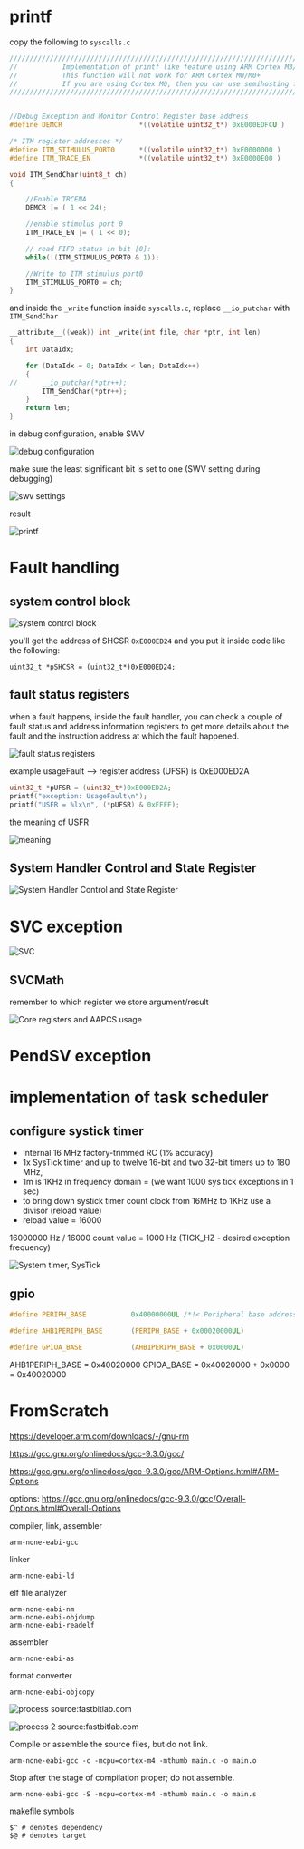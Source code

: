 # printf

copy the following to `syscalls.c`

```c
/////////////////////////////////////////////////////////////////////////////////////////////////////////
//           Implementation of printf like feature using ARM Cortex M3/M4/ ITM functionality
//           This function will not work for ARM Cortex M0/M0+
//           If you are using Cortex M0, then you can use semihosting feature of openOCD
/////////////////////////////////////////////////////////////////////////////////////////////////////////


//Debug Exception and Monitor Control Register base address
#define DEMCR                   *((volatile uint32_t*) 0xE000EDFCU )

/* ITM register addresses */
#define ITM_STIMULUS_PORT0   	*((volatile uint32_t*) 0xE0000000 )
#define ITM_TRACE_EN          	*((volatile uint32_t*) 0xE0000E00 )

void ITM_SendChar(uint8_t ch)
{

	//Enable TRCENA
	DEMCR |= ( 1 << 24);

	//enable stimulus port 0
	ITM_TRACE_EN |= ( 1 << 0);

	// read FIFO status in bit [0]:
	while(!(ITM_STIMULUS_PORT0 & 1));

	//Write to ITM stimulus port0
	ITM_STIMULUS_PORT0 = ch;
}
```

and inside the `_write` function inside `syscalls.c`, replace `__io_putchar` with `ITM_SendChar`

```c
__attribute__((weak)) int _write(int file, char *ptr, int len)
{
	int DataIdx;

	for (DataIdx = 0; DataIdx < len; DataIdx++)
	{
//		__io_putchar(*ptr++);
		ITM_SendChar(*ptr++);
	}
	return len;
}
```

in debug configuration, enable SWV

![debug configuration](../images/Screenshot_2022-11-01_23-11-55.png)

make sure the least significant bit is set to one (SWV setting during debugging)

![swv settings](../images/Screenshot_2022-11-02_21-40-44.png)

result

![printf](../images/Screenshot_2022-11-01_23-13-33.png)

# Fault handling

## system control block

![system control block](../images/Screenshot_2022-11-01_22-29-49.png)

you'll get the address of SHCSR `0xE000ED24` and you put it inside code like the following:

```shell
uint32_t *pSHCSR = (uint32_t*)0xE000ED24;
```

## fault status registers

when a fault happens, inside the fault handler, you can check a couple of fault status and address information registers to get more details about the fault and the instruction address at which the fault happened.

![fault status registers](../images/Screenshot_2022-11-01_22-27-16.png)

example usageFault --> register address (UFSR) is 0xE000ED2A

```c
uint32_t *pUFSR = (uint32_t*)0xE000ED2A;
printf("exception: UsageFault\n");
printf("USFR = %lx\n", (*pUFSR) & 0xFFFF);
```

the meaning of USFR

![meaning](../images/Screenshot_2022-11-01_23-38-27.png)

## System Handler Control and State Register

![System Handler Control and State Register](../images/Screenshot_2022-11-01_22-27-48.png)

# SVC exception

![SVC](../images/Screenshot_2022-11-02_21-37-00.png)

## SVCMath

remember to which register we store argument/result

![Core registers and AAPCS usage](../images/Screenshot_2022-10-28_22-05-24.png)

# PendSV exception

# implementation of task scheduler

## configure systick timer

- Internal 16 MHz factory-trimmed RC (1% accuracy)
- 1x SysTick timer and up to twelve 16-bit and two 32-bit timers up to 180 MHz,
- 1m is 1KHz in frequency domain = (we want 1000 sys tick exceptions in 1 sec)
- to bring down systick timer count clock from 16MHz to 1KHz use a divisor (reload value)
- reload value = 16000

16000000 Hz / 16000 count value = 1000 Hz (TICK_HZ - desired exception frequency)

![System timer, SysTick](../images/Screenshot_2022-11-03_23-59-53.png)

## gpio

```c
#define PERIPH_BASE           0x40000000UL /*!< Peripheral base address in the alias region                                */

#define AHB1PERIPH_BASE       (PERIPH_BASE + 0x00020000UL)

#define GPIOA_BASE            (AHB1PERIPH_BASE + 0x0000UL)
```

AHB1PERIPH_BASE = 0x40020000
GPIOA_BASE = 0x40020000 + 0x0000 = 0x40020000

# FromScratch

https://developer.arm.com/downloads/-/gnu-rm

https://gcc.gnu.org/onlinedocs/gcc-9.3.0/gcc/

https://gcc.gnu.org/onlinedocs/gcc-9.3.0/gcc/ARM-Options.html#ARM-Options

options: https://gcc.gnu.org/onlinedocs/gcc-9.3.0/gcc/Overall-Options.html#Overall-Options

compiler, link, assembler

```shell
arm-none-eabi-gcc
```

linker

```shell
arm-none-eabi-ld
```

elf file analyzer

```
arm-none-eabi-nm
arm-none-eabi-objdump
arm-none-eabi-readelf
```

assembler

```shell
arm-none-eabi-as
```

format converter

```shell
arm-none-eabi-objcopy
```

![process](../images/Screenshot_2022-11-06_16-57-06.png)
source:fastbitlab.com

![process 2](../images/Screenshot_2022-11-06_16-58-35.png)
source:fastbitlab.com

Compile or assemble the source files, but do not link.

```shell
arm-none-eabi-gcc -c -mcpu=cortex-m4 -mthumb main.c -o main.o
```

Stop after the stage of compilation proper; do not assemble.

```shell
arm-none-eabi-gcc -S -mcpu=cortex-m4 -mthumb main.c -o main.s
```

makefile symbols

```
$^ # denotes dependency
$@ # denotes target
```
